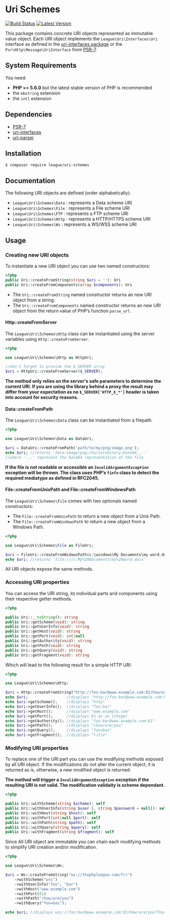 Uri Schemes
=======

[![Build Status](https://img.shields.io/travis/thephpleague/uri-schemes/master.svg?style=flat-square)](https://travis-ci.org/thephpleague/uri-schemes)
[![Latest Version](https://img.shields.io/github/release/thephpleague/uri-schemes.svg?style=flat-square)](https://github.com/thephpleague/uri-components/schemes)

This package contains concrete URI objects represented as immutable value object. Each URI object implements the `League\Uri\Interfaces\Uri` interface as defined in the [uri-interfaces package](https://github.com/thephpleague/uri-interfaces) or the `Psr\Http\Message\UriInterface` from [PSR-7](http://www.php-fig.org/psr/psr-7/).

System Requirements
-------

You need:

- **PHP >= 5.6.0** but the latest stable version of PHP is recommended
- the `mbstring` extension
- the `intl` extension

Dependencies
-------

- [PSR-7](http://www.php-fig.org/psr/psr-7/)
- [uri-interfaces](https://github.com/thephpleague/uri-interfaces)
- [uri-parser](https://github.com/thephpleague/uri-parser)

Installation
--------

```
$ composer require league/uri-schemes
```

Documentation
--------

The following URI objects are defined (order alphabetically):

- `League\Uri\Schemes\Data` : represents a Data scheme URI
- `League\Uri\Schemes\File` : represents a File scheme URI
- `League\Uri\Schemes\FTP` : represents a FTP scheme URI
- `League\Uri\Schemes\Http` : represents a HTTP/HTTPS scheme URI
- `League\Uri\Schemes\Ws` : represents a WS/WSS scheme URI

Usage
-------

### Creating new URI objects

To instantiate a new URI object you can use two named constructors:

```php
<?php
public Uri::createFromString(string $uri = ''): Uri
public Uri::createFromComponents(array $components): Uri
```

- The `Uri::createFromString` named constructor returns an new URI object from a string.
- The `Uri::createFromComponents` named constructor returns an new URI object from the return value of PHP’s function `parse_url`.

#### Http::createFromServer

The `League\Uri\Schemes\Http` class can be instantiated using the server variables using `Http::createFromServer`.

```php
<?php

use League\Uri\Schemes\Http as HttpUri;

//don't forget to provide the $_SERVER array
$uri = HttpUri::createFromServer($_SERVER);
```

**The method only relies on the server's safe parameters to determine the current URI. If you are using the library behind a proxy the result may differ from your expectation as no `$_SERVER['HTTP_X_*']` header is taken into account for security reasons.**

#### Data::createFromPath

The `League\Uri\Schemes\Data` class can be instantiated from a filepath.

```php
<?php

use League\Uri\Schemes\Data as DataUri;

$uri = DataUri::createFromPath('path/to/my/png/image.png');
echo $uri; //returns 'data:image/png;charset=binary;base64,...'
//where '...' represent the base64 representation of the file
```

**If the file is not readable or accessible an `InvalidArgumentException` exception will be thrown. The class uses PHP’s `finfo` class to detect the required mediatype as defined in RFC2045.**

#### File::createFromUnixPath and File::createFromWindowsPath

The `League\Uri\Schemes\File` comes with two optionals named constructors:

- The `File::createFromUnixPath` to return a new object from a Unix Path.
- The `File::createFromWindowsPath` to return a new object from a Windows Path.

```php
<?php

use League\Uri\Schemes\File as FileUri;

$uri = FileUri::createFromWidowsPath(c:\windows\My Documents\my word.docx);
echo $uri; //returns 'file:///c:My%20Documents/my%20word.docx'
```

All URI objects expose the same methods.

### Accessing URI properties

You can access the URI string, its individual parts and components using their respective getter methods.

```php
<?php

public Uri::__toString(): string
public Uri::getScheme(void): string
public Uri::getUserInfo(void): string
public Uri::getHost(void): string
public Uri::getPort(void): int|null
public Uri::getAuthority(void): string
public Uri::getPath(void): string
public Uri::getQuery(void): string
public Uri::getFragment(void): string
```

Which will lead to the following result for a simple HTTP URI:

```php
<?php

use League\Uri\Schemes\Http;

$uri = Http::createFromString("http://foo:bar@www.example.com:81/how/are/you?foo=baz#title");
echo $uri;                 //displays "http://foo:bar@www.example.com:81/how/are/you?foo=baz#title"
echo $uri->getScheme();    //displays "http"
echo $uri->getUserInfo();  //displays "foo:bar"
echo $uri->getHost();      //displays "www.example.com"
echo $uri->getPort();      //displays 81 as an integer
echo $uri->getAuthority(); //displays "foo:bar@www.example.com:81"
echo $uri->getPath();      //displays "/how/are/you"
echo $uri->getQuery();     //displays "foo=baz"
echo $uri->getFragment();  //displays "title"
```

### Modifying URI properties

To replace one of the URI part you can use the modifying methods exposed by all URI object. If the modifications do not alter the current object, it is returned as is, otherwise, a new modified object is returned.

**The method will trigger a `InvalidArgumentException` exception if the resulting URI is not valid. The modification validaity is scheme dependant.**

```php
<?php

public Uri::withScheme(string $scheme): self
public Uri::withUserInfo(string $user [, string $password = null]): self
public Uri::withHost(string $host): self
public Uri::withPort(int|null $port): self
public Uri::withPath(string $path): self
public Uri::withQuery(string $query): self
public Uri::withFragment(string $fragment): self
```

Since All URI object are immutable you can chain each modifying methods to simplify URI creation and/or modification.

```php
<?php

use League\Uri\Schemes\Ws;

$uri = Ws::createFromString("ws://thephpleague.com/fr/")
    ->withScheme("wss")
    ->withUserInfo("foo", "bar")
    ->withHost("www.example.com")
    ->withPort(81)
    ->withPath("/how/are/you")
    ->withQuery("foo=baz");

echo $uri; //displays wss://foo:bar@www.example.com:81/how/are/you?foo=baz
```
